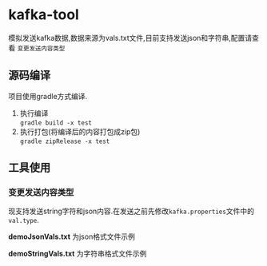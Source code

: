 # kafka-tool
模拟发送kafka数据,数据来源为vals.txt文件,目前支持发送json和字符串,配置请查看 `变更发送内容类型`
## 源码编译
项目使用gradle方式编译.

1.  执行编译   
```gradle build -x test```
2. 执行打包(将编译后的内容打包成zip包)   
```gradle zipRelease -x test```
    
## 工具使用   
### 变更发送内容类型 
现支持发送string字符和json内容.在发送之前先修改`kafka.properties`文件中的`val.type`.

__demoJsonVals.txt__ 为json格式文件示例

**demoStringVals.txt** 为字符串格式文件示例
